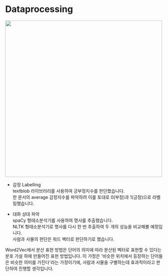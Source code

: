 # Dataprocessing
  
<img src="https://github.com/seawavve/PeekABook/blob/main/dataProcessing/labelling.png" width="500" >  
  
  + 감정 Labelling  
textblob 라이브러리를 사용하여 긍부정지수를 판단했습니다.  
한 문서의 average 감정지수를 파악하려 이를 토대로 0(부정)과 1(긍정)으로 라벨링했습니다.  
  
  + 대화 상대 파악  
 spaCy 형태소분석기를 사용하여 명사를 추출했습니다.  
 NLTK 형태소분석기로 명사를 다시 한 번 추출하여 두 개의 성능을 비교해볼 예정입니다.  
 사람과 사물의 판단은 워드 벡터로 판단하기로 했습니다.  
  
 Word2Vec에서 분산 표현 방법은 단어의 의미에 따라 분산된 벡터로 표현할 수 있다는 분포 가설 하에 만들어진 표현 방법입니다. 이 가정은 '비슷한 위치에서 등장하는 단어들은 비슷한 의미를 가진다'라는 가정이기에, 사람과 사물을 구별하는데 효과적이라고 판단하여 진행할 생각입니다. 
